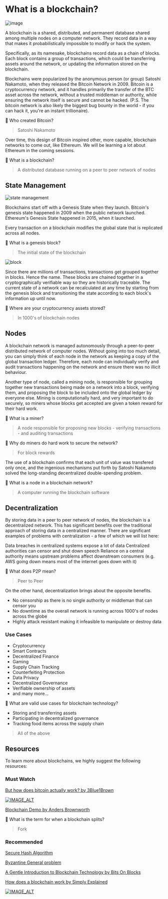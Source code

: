 # What is a blockchain?
![image](https://i.imgur.com/Pn1B0t8.png)

A blockchain is a shared, distributed, and permanent database shared among multiple nodes on a computer network. They record data in a way that makes it probabilistically impossible to modify or hack the system.

Specifically, as its namesake, blockchains record data as a chain of blocks. Each block contains a group of transactions, which could be transferring assets around the network, or updating the information stored on the blockchain.

Blockchains were popularized by the anonymous person (or group) Satoshi Nakamoto, when they released the Bitcoin Network in 2009. Bitcoin is a cryptocurrency network, and it handles primarily the transfer of the BTC asset across the network, without a trusted middleman or authority, while ensuring the network itself is secure and cannot be hacked. (P.S. The bitcoin network is also likely the biggest bug bounty in the world - if you can hack it, you're an instant trillionaire).

🤔 Who created Bitcoin?
> Satoshi Nakamoto

Over time, this design of Bitcoin inspired other, more capable, blockchain networks to come out, like Ethereum. We will be learning a lot about Ethereum in the coming sessions.

🤔 What is a blockchain?

> A distributed database running on a peer to peer network of nodes

## State Management
![state management](https://imgur.com/VQySjQu.png)

Blockchains start off with a Genesis State when they launch. Bitcoin's genesis state happened in 2009 when the public network launched. Ethereum's Genesis State happened in 2015, when it launched.

Every transaction on a blockchain modifies the global state that is replicated across all nodes.

🤔 What is a genesis block?
> The initial state of the blockchain

![block](https://i.imgur.com/wjK9Foy.png)

Since there are millions of transactions, transactions get grouped together in blocks. Hence the name. These blocks are chained together in a cryptographically verifiable way so they are historically traceable. The current state of a network can be recalculated at any time by starting from the genesis block and transitioning the state according to each block's information up until now.

🤔 Where are your cryptocurrency assets stored?

> In 1000's of blockchain nodes

## Nodes
A blockchain network is managed autonomously through a peer-to-peer distributed network of computer nodes. Without going into too much detail, you can simply think of each node in the network as keeping a copy of the global transaction ledger. Therefore, each node can individually verify and audit transactions happening on the network and ensure there was no illicit behaviour.

Another type of node, called a mining node, is responsible for grouping together new transactions being made on a network into a block, verifying them, and proposing the block to be included onto the global ledger by everyone else. Mining is computationally hard, and very important to do securely, so miners whose blocks get accepted are given a token reward for their hard work.

🤔 What is a miner?

> A node responsible for proposing new blocks - verifying transactions - and auditing transactions

🤔 Why do miners do hard work to secure the network?
>For block rewards

The use of a blockchain confirms that each unit of value was transfered only once, and the ingenious mechanisms put forth by Satoshi Nakamoto solved the long-standing decentralized double-spending problem.

🤔 What is a node in a blockchain network?
> A computer running the blockchain software

## Decentralization
By storing data in a peer to peer network of nodes, the blockchain is a decentralized network. This has significant benefits over the traditional approach of storing data in a centralized manner. There are significant examples of problems with centralization - a few of which we will list here:

Data breaches in centralized systems expose a lot of data
Centralized authorities can censor and shut down speech
Reliance on a central authority means upstream problems affect downstream consumers (e.g. AWS going down means most of the internet goes down with it)

🤔 What does P2P mean?
>Peer to Peer

On the other hand, decentralization brings about the opposite benefits.

- No censorship as there is no single authority or middleman that can censor you
- No downtime as the overall network is running across 1000's of nodes across the globe
- Highly attack resistant making it infeasible to manipulate or destroy data

### Use Cases
- Cryptocurrency
- Smart Contracts
- Decentralized Finance
- Gaming
- Supply Chain Tracking
- Counterfeiting Protection
- Data Privacy
- Decentralized Governance
- Verifiable ownership of assets
- and many more...

🤔 What are valid use cases for blockchain technology?
- Storing and transferring assets
- Participating in decentralized governance
- Tracking food items across the supply chain
> All of the above

## Resources

To learn more about blockchains, we highly suggest the following resources:

### Must Watch

[But how does bitcoin actually work? by 3Blue1Brown](https://www.youtube.com/watch?v=bBC-nXj3Ng4)

[![IMAGE_ALT](https://img.youtube.com/vi/bBC-nXj3Ng4/0.jpg)](https://www.youtube.com/watch?v=bBC-nXj3Ng4)

[Blockchain Demo by Anders Brownworth](https://andersbrownworth.com/blockchain/)

🤔 What is the term for when a blockchain splits?
>Fork

### Recommended

[Secure Hash Algorithm](https://en.wikipedia.org/wiki/Secure_Hash_Algorithms)

[Byzantine General problem](https://river.com/learn/what-is-the-byzantine-generals-problem/)

[A Gentle Introduction to Blockchain Technology by Bits On Blocks](https://bitsonblocks.net/2015/09/09/gentle-introduction-blockchain-technology/)

[How does a blockchain work by Simply Explained](https://www.youtube.com/watch?v=SSo_EIwHSd4)

[![IMAGE_ALT](https://img.youtube.com/vi/SSo_EIwHSd4/0.jpg)](https://www.youtube.com/watch?v=SSo_EIwHSd4)